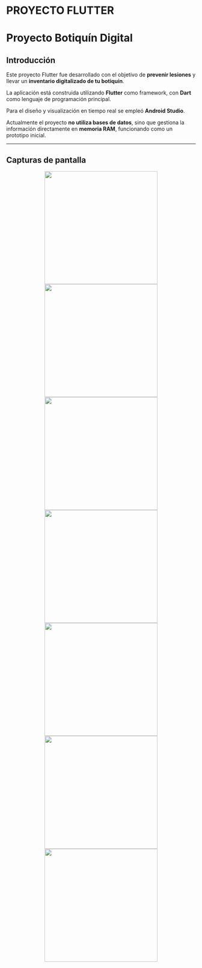# PROYECTO FLUTTER 

# Proyecto Botiquín Digital

## Introducción

Este proyecto Flutter fue desarrollado con el objetivo de **prevenir lesiones** y llevar un **inventario digitalizado de tu botiquín**.

La aplicación está construida utilizando **Flutter** como framework, con **Dart** como lenguaje de programación principal.

Para el diseño y visualización en tiempo real se empleó **Android Studio**.

Actualmente el proyecto **no utiliza bases de datos**, sino que gestiona la información directamente en **memoria RAM**, funcionando como un prototipo inicial.

---

## Capturas de pantalla

<p align="center">
  <img src="https://github.com/user-attachments/assets/ebe571e9-1a39-45ab-87b0-8a0e16ac1c51" width="300"/>
  <img src="https://github.com/user-attachments/assets/98c85530-0f88-4d2a-9979-c8eaf60397ee" width="300"/>
  <img src="https://github.com/user-attachments/assets/98aeeb06-d95e-488a-af43-df891f443e4e" width="300"/>
  <img src="https://github.com/user-attachments/assets/8c61d154-d3f6-4787-8985-416a40194d60" width="300"/>
  <img src="https://github.com/user-attachments/assets/689a912a-8584-45d2-b04b-673bfbfd7093" width="300"/>
  <img src="https://github.com/user-attachments/assets/2d6ec0c0-1344-4d51-a992-1e63d5d81b4d" width="300"/>
  <img src="https://github.com/user-attachments/assets/d1398534-7864-49d5-8a86-e72675ce313f" width="300"/>
</p>
